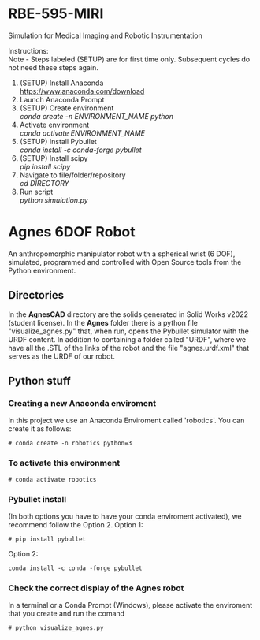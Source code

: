# RBE-595-MIRI
Simulation for Medical Imaging and Robotic Instrumentation

Instructions:<br />
Note - Steps labeled (SETUP) are for first time only. Subsequent cycles do not need these steps again.<br />
1. (SETUP) Install Anaconda<br />
    https://www.anaconda.com/download
2. Launch Anaconda Prompt
3. (SETUP) Create environment<br />
    *conda create -n ENVIRONMENT_NAME python*
4. Activate environment<br />
    *conda activate ENVIRONMENT_NAME*
5. (SETUP) Install Pybullet<br />
    *conda install -c conda-forge pybullet*
6. (SETUP) Install scipy<br />
    *pip install scipy*
6. Navigate to file/folder/repository<br />
    *cd DIRECTORY*
7. Run script<br />
    *python simulation.py*




# Agnes 6DOF Robot

An anthropomorphic manipulator robot with a spherical wrist (6 DOF), simulated, programmed and controlled with Open Source tools from the Python environment.

## Directories

In the **AgnesCAD** directory are the solids generated in Solid Works v2022 (student license).
In the **Agnes** folder there is a python file "visualize_agnes.py" that, when run, opens the Pybullet simulator with the URDF content. In addition to containing
  a folder called "URDF", where we have all the .STL of the links of the robot and the file "agnes.urdf.xml" that serves as the URDF of our robot.

## Python stuff

### Creating a new Anaconda enviroment

In this project we use an Anaconda Enviroment called 'robotics'. You can create it as follows:

```
# conda create -n robotics python=3
```

### To activate this environment

```
# conda activate robotics
```

### Pybullet install

(In both options you have to have your conda enviroment activated), we recommend follow the Option 2.
Option 1:

```
# pip install pybullet
```

Option 2:

```
conda install -c conda -forge pybullet
```

### Check the correct display of the Agnes robot

In a terminal or a Conda Prompt (Windows), please activate the enviroment that you create and run the comand

```
# python visualize_agnes.py
```
